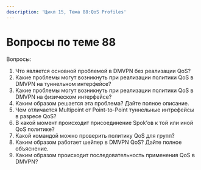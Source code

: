 ```yaml
---
description: 'Цикл 15, Тема 88:QoS Profiles'
---
```


# Вопросы по теме 88

Вопросы:

1. Что является основной проблемой в DMVPN без реализации QoS?
2. Какие проблемы могут возникнуть при реализации политики QoS в DMVPN на туннельном интерфейсе?
3. Какие проблемы могут возникнуть при реализации политики QoS в DMVPN на физическом интерфейсе?
4. Каким образом решается эта проблема? Дайте полное описание.
5. Чем отличается Multipoint от Point-to-Point туннельные интрефейсы в разресе QoS?
6. В какой момент происходит присоединение Spok’ов к той или иной QoS политике?
7. Какой командой можно проверить политику QoS для групп?
8. Каким образом работает шейпер в DMVPN QoS? Дайте полное объяснение.
9. Каким образом проиcходит последовательность применения QoS в DMVPN?

